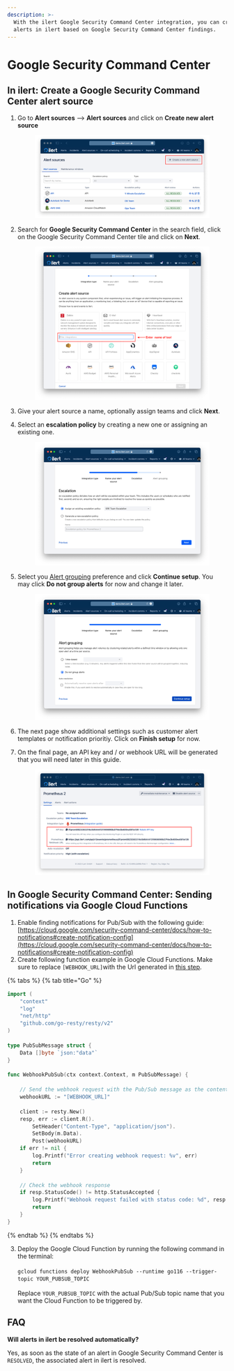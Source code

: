 ```yaml
---
description: >-
  With the ilert Google Security Command Center integration, you can create
  alerts in ilert based on Google Security Command Center findings.
---
```


# Google Security Command Center

## In ilert: Create a Google Security Command Center alert source

1.  Go to **Alert sources** --> **Alert sources** and click on **Create new alert source**

    <figure><img src="../.gitbook/assets/Screenshot 2023-08-28 at 10.21.10.png" alt=""><figcaption></figcaption></figure>
2.  Search for **Google Security Command Center** in the search field, click on the Google Security Command Center tile and click on **Next**.&#x20;

    <figure><img src="../.gitbook/assets/Screenshot 2023-08-28 at 10.24.23.png" alt=""><figcaption></figcaption></figure>
3. Give your alert source a name, optionally assign teams and click **Next**.
4.  Select an **escalation policy** by creating a new one or assigning an existing one.

    <figure><img src="../.gitbook/assets/Screenshot 2023-08-28 at 11.37.47.png" alt=""><figcaption></figcaption></figure>
5.  Select you [Alert grouping](../alerting/alert-sources.md#alert-grouping) preference and click **Continue setup**. You may click **Do not group alerts** for now and change it later.&#x20;

    <figure><img src="../.gitbook/assets/Screenshot 2023-08-28 at 11.38.24.png" alt=""><figcaption></figcaption></figure>
6. The next page show additional settings such as customer alert templates or notification prioritiy. Click on **Finish setup** for now.
7.  On the final page, an API key and / or webhook URL will be generated that you will need later in this guide.

    <figure><img src="../.gitbook/assets/Screenshot 2023-08-28 at 11.47.34 (1).png" alt=""><figcaption></figcaption></figure>

## In Google Security Command Center: Sending notifications via Google Cloud Functions

1. Enable finding notifications for Pub/Sub with the following guide: [https://cloud.google.com/security-command-center/docs/how-to-notifications#create-notification-config](https://cloud.google.com/security-command-center/docs/how-to-notifications#create-notification-config)
2. Create following function example in Google Cloud Functions. Make sure to replace `[WEBHOOK_URL]`with the Url generated in [this step](google-security-command-center.md#in-ilert-create-google-security-command-center-alert-source).

{% tabs %}
{% tab title="Go" %}
```go
import (
	"context"
	"log"
	"net/http"
	"github.com/go-resty/resty/v2"
)

type PubSubMessage struct {
	Data []byte `json:"data"`
}

func WebhookPubSub(ctx context.Context, m PubSubMessage) {

	// Send the webhook request with the Pub/Sub message as the content
	webhookURL := "[WEBHOOK_URL]"

	client := resty.New()
	resp, err := client.R().
		SetHeader("Content-Type", "application/json").
		SetBody(m.Data).
		Post(webhookURL)
	if err != nil {
		log.Printf("Error creating webhook request: %v", err)
		return
	}

	// Check the webhook response
	if resp.StatusCode() != http.StatusAccepted {
		log.Printf("Webhook request failed with status code: %d", resp.StatusCode())
		return
	}
}
```
{% endtab %}
{% endtabs %}

3. Deploy the Google Cloud Function by running the following command in the terminal:\
   \
   `gcloud functions deploy WebhookPubSub --runtime go116 --trigger-topic YOUR_PUBSUB_TOPIC`\
   \
   Replace `YOUR_PUBSUB_TOPIC` with the actual Pub/Sub topic name that you want the Cloud Function to be triggered by.

## FAQ <a href="#faq" id="faq"></a>

**Will alerts in ilert be resolved automatically?**

Yes, as soon as the state of an alert in Google Security Command Center is `RESOLVED`, the associated alert in ilert is resolved.

